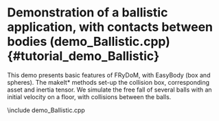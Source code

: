 Demonstration of a ballistic application, with contacts between bodies (demo_Ballistic.cpp) {#tutorial_demo_Ballistic}
===========================================================================================

This demo presents basic features of FRyDoM, with EasyBody (box and spheres). The makeIt* methods set-up the collision
box, corresponding asset and inertia tensor. We simulate the free fall of several balls with an initial velocity on a 
floor, with collisions between the balls.

\include demo_Ballistic.cpp
